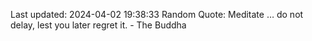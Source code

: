 Last updated: 2024-04-02 19:38:33
Random Quote: Meditate … do not delay, lest you later regret it. - The Buddha